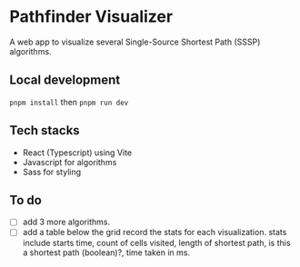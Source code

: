 # Pathfinder Visualizer

A web app to visualize several Single-Source Shortest Path (SSSP) algorithms.

## Local development

`pnpm install` then `pnpm run dev`

## Tech stacks

- React (Typescript) using Vite
- Javascript for algorithms
- Sass for styling

## To do

- [ ] add 3 more algorithms.
- [ ] add a table below the grid record the stats for each visualization. stats include starts time, count of cells visited, length of shortest path, is this a shortest path (boolean)?, time taken in ms.